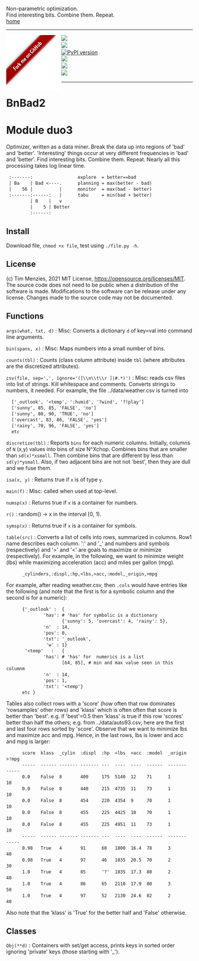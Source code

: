 Non-parametric optimization.<br>
Find interesting bits. Combine them. Repeat.<br>
[home](http://menzies.us/bnbab2)         
<hr>
<a href="http://github.com/timm/bnbad2"><img src="https://github.com/timm/bnbad2/raw/main/etc/img/banner.png" align=left></a>
<p><a href="https://zenodo.org/badge/latestdoi/326061406"><img src="https://zenodo.org/badge/326061406.svg"></a>
<br><img src="https://img.shields.io/badge/language-python3,bash-blue">
<br><a href="https://badge.fury.io/py/bnbad2"><img src="https://badge.fury.io/py/bnbad2.svg" alt="PyPI version" height="18"></a>
<br><img src="https://img.shields.io/badge/purpose-ai%20,%20se-blueviolet">
<br><a href="https://travis-ci.com/timm/bnbad2"><img src="https://travis-ci.com/timm/bnbad2.svg?branch=main"></a>
<br><img src="https://img.shields.io/badge/license-mit-lightgrey"></p><hr>

# BnBad2

Module duo3
===========
Optimizer, written as a data miner.  Break the data up into regions
of 'bad' and 'better'. 'Interesting' things occur at very different
frequencies in 'bad' and 'better'. Find interesting bits. Combine
them. Repeat. Nearly all this processing takes log linear time.

     :-------:                 explore  = better==bad
     | Ba    | Bad <----.      planning = max(better - bad)
     |    56 |          |      monitor  = max(bad - better)
     :-------:------:   |      tabu     = min(bad + better)
             | B    |   v
             |    5 | Better
             :------:

## Install

Download file, `chmod +x file`, test using `./file.py -h`.

## License

(c) Tim Menzies, 2021
MIT License, https://opensource.org/licenses/MIT. The source code
does not need to be public when a distribution of the software is
made. Modifications to the software can be release under any
license. Changes made to the source code may not be documented.

Functions
---------

    
`args(what, txt, d)`
:   Misc: Converts a dictionary `d` of key=val 
    into command line arguments.

    
`bin(spans, x)`
:   Misc: Maps numbers into a small number of bins.

    
`counts(tbl)`
:   Counts (class column attribute) inside `tbl`
    (where attributes are the discretized attributes).

    
`csv(file, sep=',', ignore='([\\n\\t\\r ]|#.*)')`
:   Misc: reads csv files into list of strings.
    Kill whitespace and comments. 
    Converts  strings to numbers, it needed. For example,
    the file ../data/weather.csv is turned into
    
      ['_outlook', '<temp', ':humid', '?wind', '?!play']
      ['sunny', 85, 85, 'FALSE', 'no']
      ['sunny', 80, 90, 'TRUE', 'no']
      ['overcast', 83, 86, 'FALSE', 'yes']
      ['rainy', 70, 96, 'FALSE', 'yes']
      etc

    
`discretize(tbl)`
:   Reports `bins` for each numeric columns. Initially,
    columns of `N` (x,y) values  into bins of size N^Xchop.
    Combines bins that are smaller than `sd(x)*xsmall`. Then combine
    bins that are different by less than `sd(y)*ysmall`. Also, if
    two adjacent bins are not not 'best', then they are dull and
    we fuse them.

    
`isa(x, y)`
:   Returns true if `x` is of type `y`.

    
`main(f)`
:   Misc: called when used at top-level.

    
`numsp(x)`
:   Returns true if `x` is a container for numbers.

    
`r()`
:   random() -> x in the interval [0, 1).

    
`symsp(x)`
:   Returns true if `x` is a container for symbols.

    
`table(src)`
:   Converts a list of cells into rows, summarized in columns. Row1
      name describes each column. ':' and '_' and numbers and symbols (respectively) 
      and '>' and '<' are goals to maximize or minimize (respectively). For example, in
      the following, we want to minimize weight (lbs) while maximizing acceleration (acc)
      and miles per gallon (mpg).
    
          _cylinders,:displ,:hp,<lbs,>acc,:model,_origin,>mpg
    
For example, after reading weather.csv,
      then `.cols` would have entries like the following (and note that
      the first is for a symbolic column and the second is for a numeric):
    
          {'_outlook' :  {
                  'has': # 'has' for symbolic is a dictionary
                         {'sunny': 5, 'overcast': 4, 'rainy': 5}, 
                  'n'  : 14, 
                  'pos': 0, 
                  'txt': '_outlook', 
                   'w' : 1}
           '<temp'   :   {
                  'has': # 'has' for  numerics is a list
                         [64, 85], # min and max value seen in this columnm
                  'n'  : 14, 
                  'pos': 1, 
                  'txt': '<temp'}
          etc }
    
Tables also collect rows with a 'score' (how often that row
      dominates 'rowsamples' other rows) and 'klass' which is often often
      that score is better than 'best'. e.g. if 'best'=0.5 then 'klass' is
      true if this row 'scores' better than half the others; e.g. from
      ../data/auto93.csv, here are the first and last four rows sorted by
      'score'. Observe that we want to minimize lbs and maximize acc and mpg.
      Hence, in the last rows, lbs is lower and acc and mpg is larger:
    
          score  klass  _cylin  :displ  :hp  <lbs  >acc  :model  _origin  >!mpg
          -----  ------ ------- ------- ---  ----  ----  ------  -------  -----
          0.0    False  8       400     175  5140  12    71      1        10
          0.0    False  8       440     215  4735  11    73      1        10
          0.0    False  8       454     220  4354  9     70      1        10
          0.0    False  8       455     225  4425  10    70      1        10
          0.0    False  8       455     225  4951  11    73      1        10
          -----  ------ ------- ------- ---  ----  ----  ------  -------  -----
          0.98   True   4       91      60   1800  16.4  78      3        40
          0.98   True   4       97      46   1835  20.5  70      2        30
          1.0    True   4       85      '?'  1835  17.3  80      2        40
          1.0    True   4       86      65   2110  17.9  80      3        50
          1.0    True   4       97      52   2130  24.6  82      2        40
    
Also note that the 'klass' is 'True' for the better half and 'False'
      otherwise.

Classes
-------

`Obj(**d)`
:   Containers with set/get access, prints keys in sorted order
    ignoring 'private' keys (those starting with '_').
